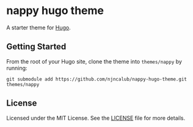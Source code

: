 # nappy hugo theme

A starter theme for [Hugo](https://gohugo.io).

## Getting Started

From the root of your Hugo site, clone the theme into `themes/nappy` by running:

````
git submodule add https://github.com/njncalub/nappy-hugo-theme.git themes/nappy
````

## License

Licensed under the MIT License. See the [LICENSE](https://github.com/mtn/nappy-hugo-theme/blob/master/LICENSE.md) file for more details.
